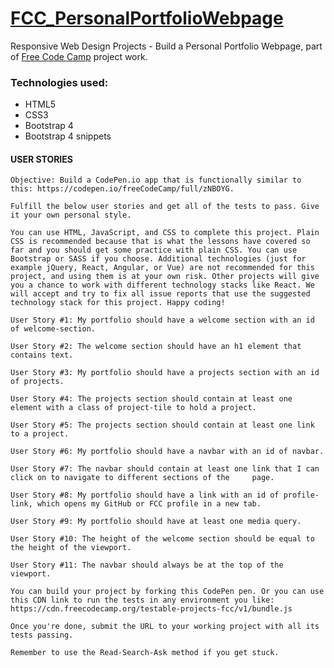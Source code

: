 # <h1><a href="#">FCC_PersonalPortfolioWebpage</a></h1>

<p>Responsive Web Design Projects - Build a Personal Portfolio Webpage, part of <a href="https://learn.freecodecamp.org/responsive-web-design/responsive-web-design-projects/build-a-personal-portfolio-webpage">Free Code Camp</a> project work.</p>

 <h3>Technologies used:</h3>
 <ul>
 	<li>HTML5</li>
 	<li>CSS3</li>
 	<li>Bootstrap 4</li>
  <li>Bootstrap 4 snippets</li>
 </ul>
 
 
 
<h4>USER STORIES</h4>

    Objective: Build a CodePen.io app that is functionally similar to this: https://codepen.io/freeCodeCamp/full/zNBOYG.
    
    Fulfill the below user stories and get all of the tests to pass. Give it your own personal style.
    
    You can use HTML, JavaScript, and CSS to complete this project. Plain CSS is recommended because that is what the lessons have covered so far and you should get some practice with plain CSS. You can use Bootstrap or SASS if you choose. Additional technologies (just for example jQuery, React, Angular, or Vue) are not recommended for this project, and using them is at your own risk. Other projects will give you a chance to work with different technology stacks like React. We will accept and try to fix all issue reports that use the suggested technology stack for this project. Happy coding!
    
    User Story #1: My portfolio should have a welcome section with an id of welcome-section.
    
    User Story #2: The welcome section should have an h1 element that contains text.
    
    User Story #3: My portfolio should have a projects section with an id of projects.
    
    User Story #4: The projects section should contain at least one element with a class of project-tile to hold a project.
    
    User Story #5: The projects section should contain at least one link to a project.
    
    User Story #6: My portfolio should have a navbar with an id of navbar.
    
    User Story #7: The navbar should contain at least one link that I can click on to navigate to different sections of the     page.
    
    User Story #8: My portfolio should have a link with an id of profile-link, which opens my GitHub or FCC profile in a new tab.
    
    User Story #9: My portfolio should have at least one media query.
    
    User Story #10: The height of the welcome section should be equal to the height of the viewport.
    
    User Story #11: The navbar should always be at the top of the viewport.
    
    You can build your project by forking this CodePen pen. Or you can use this CDN link to run the tests in any environment you like: https://cdn.freecodecamp.org/testable-projects-fcc/v1/bundle.js
    
    Once you're done, submit the URL to your working project with all its tests passing.
    
    Remember to use the Read-Search-Ask method if you get stuck.
